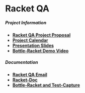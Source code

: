 # Racket QA

##### Project Information
* <a href="https://github.com/Dossar/FP4-proposal" target="_blank">**Racket QA Project Proposal**</a>
* <a href="https://docs.google.com/spreadsheets/d/1FT8ZNomihkExBPH3syUVGtOUYCphharifb_k9nDoNv0/edit#gid=0" target="_blank">**Project Calendar**</a>
* <a href="https://docs.google.com/presentation/d/1Ff5LjW92cEDqhPJGla6IjBosKEh1DuKNqqaBsNtIqRg/edit#slide=id.p" target="_blank">**Presentation Slides**</a>
* <a href="https://www.youtube.com/watch?v=PwUrjR4FEVA" target="_blank">**Bottle-Racket Demo Video**</a>


##### Documentation
* [**Racket QA Email**][QA-Email Document]
* [**Racket-Doc**][Racket-Doc Document]
* [**Bottle-Racket and Test-Capture**][Bottle-Racket Document]


<!-- Links -->
[QA-Email Document]: https://github.com/oplS15projects/Racket-QA/blob/master/QA-Email/readme.md
[Racket-Doc Document]: https://github.com/oplS15projects/Racket-QA/blob/master/Racket-Doc/README.md
[Bottle-Racket Document]: https://github.com/oplS15projects/Racket-QA/blob/master/Bottle-Racket/README.md
